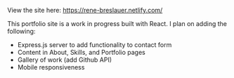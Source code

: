View the site here: https://rene-breslauer.netlify.com/

This portfolio site is a work in progress built with React. I plan on adding the following:
- Express.js server to add functionality to contact form
- Content in About, Skills, and Portfolio pages
- Gallery of work (add Github API)
- Mobile responsiveness
